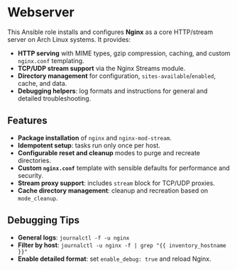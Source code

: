 # Webserver

This Ansible role installs and configures **Nginx** as a core HTTP/stream server on Arch Linux systems. It provides:

* **HTTP serving** with MIME types, gzip compression, caching, and custom `nginx.conf` templating.
* **TCP/UDP stream support** via the Nginx Streams module.
* **Directory management** for configuration, `sites-available`/`enabled`, cache, and data.
* **Debugging helpers**: log formats and instructions for general and detailed troubleshooting.

## Features

* **Package installation** of `nginx` and `nginx-mod-stream`.
* **Idempotent setup**: tasks run only once per host.
* **Configurable reset and cleanup** modes to purge and recreate directories.
* **Custom `nginx.conf`** template with sensible defaults for performance and security.
* **Stream proxy support**: includes `stream` block for TCP/UDP proxies.
* **Cache directory management**: cleanup and recreation based on `mode_cleanup`.


## Debugging Tips

* **General logs**: `journalctl -f -u nginx`
* **Filter by host**: `journalctl -u nginx -f | grep "{{ inventory_hostname }}"`
* **Enable detailed format**: set `enable_debug: true` and reload Nginx.
